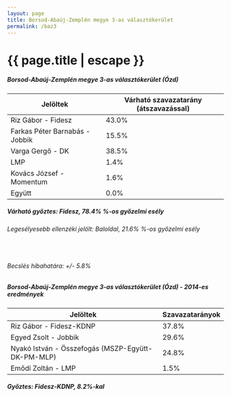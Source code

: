 ```yaml
---
layout: page
title: Borsod-Abaúj-Zemplén megye 3-as választókerület
permalink: /baz3
---
```


<h1 class="page-title">{{ page.title | escape }}</h1>

<div class="section">
    <div class="row">
          <div class="col s12">
		  <h5>Borsod-Abaúj-Zemplén megye 3-as választókerület (Ózd)</h5>
            <table class="responsive-table">
              <thead>
                <tr>
                    <th>Jelöltek</th>
                    <th>Várható szavazatarány (átszavazással)</th>
                </tr>
              </thead>
              <tbody>
             <tr>
                  <td>Riz Gábor - Fidesz</td>
				  <td id="id_fidesz">43.0% </td>
			</tr>
			<tr><td>Farkas Péter Barnabás - Jobbik</td><td id="id_jobbik">15.5% </td></tr>
<tr>
                  <td>Varga Gergő - DK</td>
				  <td id="id_baloldal">38.5% </td>
			</tr>
			<tr>
                  <td>LMP</td>
				  <td id="lmp">1.4% </td>
			</tr>
			<tr>
				  <td>Kovács József - Momentum</td>
				  <td id="momentum">1.6% </td>
			</tr>
<tr>
<td>Együtt</td>
<td id="egyutt">0.0% </td>
</tr>                
              </tbody>
            </table>
			<h5>Várható győztes: <span id="gyoztes">Fidesz, </span><span id="esely">78.4% </span><span>%-os győzelmi esély</span></h5>
			<h6>Legesélyesebb ellenzéki jelölt: <span id="masodik">Baloldal, </span><span id="esely2">21.6% </span><span>%-os győzelmi esély</span></h6>
			<br/>
			<h6>Becslés hibahatára: +/- 5.8%</h6>
          </div>
    </div>
</div>

<div class="section">
    <div class="row">
          <div class="col s12">
		  <h5>Borsod-Abaúj-Zemplén megye 3-as választókerület (Ózd) - 2014-es eredmények</h5>
            <table class="responsive-table">
              <thead>
                <tr>
                    <th>Jelöltek</th>
                    <th>Szavazatarányok</th>
                </tr>
              </thead>
              <tbody>
			  <tr>
                  <td>Riz Gábor - Fidesz-KDNP</td>
				  <td>37.8%</td>
			  </tr>
			  <tr>
			      <td>Egyed Zsolt - Jobbik</td>
				  <td>29.6%</td>
			</tr>
			  <tr>
				  <td>Nyakó István - Összefogás (MSZP-Együtt-DK-PM-MLP)</td>
				  <td>24.8%</td>
			</tr>
			<tr>
				  <td>Emődi Zoltán - LMP</td>
				  <td>1.5%</td>
			</tr>                
              </tbody>
            </table>
			<h5>Győztes: Fidesz-KDNP, 8.2%-kal</h5>
          </div>
    </div>
</div>
